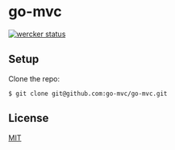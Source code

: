 # go-mvc

[![wercker status](https://app.wercker.com/status/84fdd2626a1df3ec59d1853c25c47810/s "wercker status")](https://app.wercker.com/project/bykey/84fdd2626a1df3ec59d1853c25c47810)

## Setup

Clone the repo:

```
$ git clone git@github.com:go-mvc/go-mvc.git
```

## License

[MIT](https://github.com/go-mvc/go-mvc/blob/master/LICENSE)